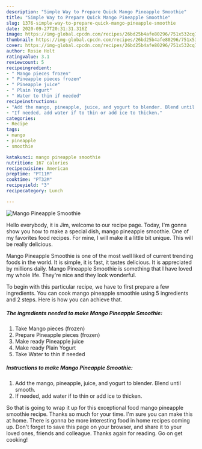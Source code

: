 ```yaml
---
description: "Simple Way to Prepare Quick Mango Pineapple Smoothie"
title: "Simple Way to Prepare Quick Mango Pineapple Smoothie"
slug: 1376-simple-way-to-prepare-quick-mango-pineapple-smoothie
date: 2020-09-27T20:31:31.316Z
image: https://img-global.cpcdn.com/recipes/26bd25b4afe80296/751x532cq70/mango-pineapple-smoothie-recipe-main-photo.jpg
thumbnail: https://img-global.cpcdn.com/recipes/26bd25b4afe80296/751x532cq70/mango-pineapple-smoothie-recipe-main-photo.jpg
cover: https://img-global.cpcdn.com/recipes/26bd25b4afe80296/751x532cq70/mango-pineapple-smoothie-recipe-main-photo.jpg
author: Rosie Holt
ratingvalue: 3.1
reviewcount: 5
recipeingredient:
- " Mango pieces frozen"
- " Pineapple pieces frozen"
- " Pineapple juice"
- " Plain Yogurt"
- " Water to thin if needed"
recipeinstructions:
- "Add the mango, pineapple, juice, and yogurt to blender. Blend until smooth."
- "If needed, add water if to thin or add ice to thicken."
categories:
- Recipe
tags:
- mango
- pineapple
- smoothie

katakunci: mango pineapple smoothie 
nutrition: 167 calories
recipecuisine: American
preptime: "PT11M"
cooktime: "PT32M"
recipeyield: "3"
recipecategory: Lunch

---
```



![Mango Pineapple Smoothie](https://img-global.cpcdn.com/recipes/26bd25b4afe80296/751x532cq70/mango-pineapple-smoothie-recipe-main-photo.jpg)

Hello everybody, it is Jim, welcome to our recipe page. Today, I'm gonna show you how to make a special dish, mango pineapple smoothie. One of my favorites food recipes. For mine, I will make it a little bit unique. This will be really delicious.



Mango Pineapple Smoothie is one of the most well liked of current trending foods in the world. It is simple, it is fast, it tastes delicious. It is appreciated by millions daily. Mango Pineapple Smoothie is something that I have loved my whole life. They're nice and they look wonderful.


To begin with this particular recipe, we have to first prepare a few ingredients. You can cook mango pineapple smoothie using 5 ingredients and 2 steps. Here is how you can achieve that.

<!--inarticleads1-->

##### The ingredients needed to make Mango Pineapple Smoothie:

1. Take  Mango pieces (frozen)
1. Prepare  Pineapple pieces (frozen)
1. Make ready  Pineapple juice
1. Make ready  Plain Yogurt
1. Take  Water to thin if needed




<!--inarticleads2-->

##### Instructions to make Mango Pineapple Smoothie:

1. Add the mango, pineapple, juice, and yogurt to blender. Blend until smooth.
1. If needed, add water if to thin or add ice to thicken.




So that is going to wrap it up for this exceptional food mango pineapple smoothie recipe. Thanks so much for your time. I'm sure you can make this at home. There is gonna be more interesting food in home recipes coming up. Don't forget to save this page on your browser, and share it to your loved ones, friends and colleague. Thanks again for reading. Go on get cooking!
